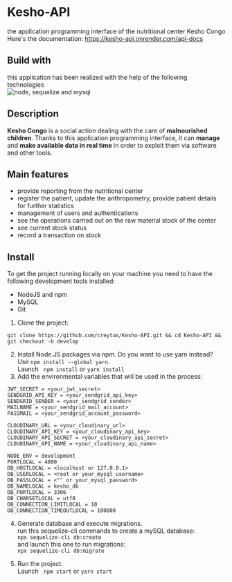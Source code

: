 # Kesho-API
the application programming interface of the nutritional center Kesho Congo <br/> Here's the documentation: https://kesho-api.onrender.com/api-docs<br/>
## Build with
this application has been realized with the help of the following technologies<br/>
<img src="https://miro.medium.com/v2/resize:fit:736/1*3bMcQcLAE-fPjVEhnY5xsQ.png" alt="node, sequelize and mysql"/>  

## Description
<p>
<strong>Kesho Congo</strong> is a social action dealing with the care of <strong>malnourished children</strong>. Thanks to this application programming interface, it can <strong>manage</strong> and <strong>make available data in real time</strong> in order to exploit them via software and other tools.
</p>

## Main features
- provide reporting from the nutritional center
- register the patient, update the anthropometry, provide patient details for further statistics
- management of users and authentications
- see the operations carried out on the raw material stock of the center
- see current stock status
- record a transaction on stock

## Install
To get the project running locally on your machine you need to have the following development tools installed:<br/>
- NodeJS and npm
- MySQL
- Git

1. Clone the project:

```
git clone https://github.com/creytas/Kesho-API.git && cd Kesho-API && git checkout -b develop
```

2. Install Node.JS packages via npm. Do you want to use yarn instead? Use `npm install --global yarn`.<br/>
Launch &nbsp;
`
npm install
`
or
`
yarn install
`
3. Add the environmental variables that will be used in the process: 
```
JWT_SECRET = <your_jwt_secret>
SENDGRID_API_KEY = <your_sendgrid_api_key>
SENDGRID_SENDER = <your_sendgrid_sender>
MAILNAME = <your_sendgrid_mail_account>
PASSMAIL = <your_sendgrid_account_password>

CLOUDINARY_URL = <your_cloudinary_url>
CLOUDINARY_API_KEY = <your_cloudinary_api_key>
CLOUDINARY_API_SECRET = <your_cloudinary_api_secret>
CLOUDINARY_API_NAME = <your_cloudinary_api_name>

NODE_ENV = development
PORTLOCAL = 4000
DB_HOSTLOCAL = <localhost or 127.0.0.1>
DB_USERLOCAL = <root or your_mysql_username>
DB_PASSLOCAL = <"" or your_mysql_password>
DB_NAMELOCAL = kesho_db
DB_PORTLOCAL = 3306
DB_CHARSETLOCAL = utf8
DB_CONNECTION_LIMITLOCAL = 10
DB_CONNECTION_TIMEOUTLOCAL = 100000
```
4. Generate database and execute migrations.<br/>
run this sequelize-cli commands to create a mySQL database:<br/>
`npx sequelize-cli db:create`<br/>
and launch this one to run migrations:<br/>
`npx sequelize-cli db:migrate`

5. Run the project. <br/>
Launch &nbsp;
`
npm start
`
or
`
yarn start
`
